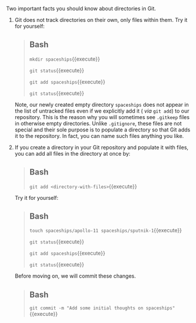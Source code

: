 Two important facts you should know about directories in Git.

1. Git does not track directories on their own, only files within them. Try it for yourself:
   > ## Bash
   > `mkdir spaceships`{{execute}}
   > 
   > `git status`{{execute}}
   > 
   > `git add spaceships`{{execute}}
   > 
   > `git status`{{execute}}

   Note, our newly created empty directory `spaceships` does not appear in the list of untracked files even if we explicitly add it (<i> via </i> `git add`) to our repository. This is the reason why you will sometimes see `.gitkeep` files in otherwise empty directories. Unlike `.gitignore`, these files are not special and their sole purpose is to populate a directory so that Git adds it to the repository. In fact, you can name such files anything you like.

2. If you create a directory in your Git repository and populate it with files, you can add all files in the directory at once by:
   > ## Bash
   > `git add <directory-with-files>`{{execute}}

   Try it for yourself:
   > ## Bash
   > `touch spaceships/apollo-11 spaceships/sputnik-1`{{execute}}
   > 
   > `git status`{{execute}}
   > 
   > `git add spaceships`{{execute}}
   > 
   > `git status`{{execute}}

   Before moving on, we will commit these changes.
   > ## Bash
   > `git commit -m "Add some initial thoughts on spaceships"`{{execute}}


<br/>
